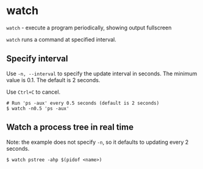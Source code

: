 # watch

`watch` - execute a program periodically, showing output fullscreen

`watch` runs a command at specified interval.

## Specify interval
Use `-n, --interval` to specify the update interval in seconds. The minimum value is 0.1. The default is 2 seconds.

Use `Ctrl+C` to cancel.
```
# Run 'ps -aux' every 0.5 seconds (default is 2 seconds)
$ watch -n0.5 'ps -aux'
```

## Watch a process tree in real time
Note: the example does not specify `-n`, so it defaults to updating every 2 seconds.
```
$ watch pstree -ahp $(pidof <name>)
```
